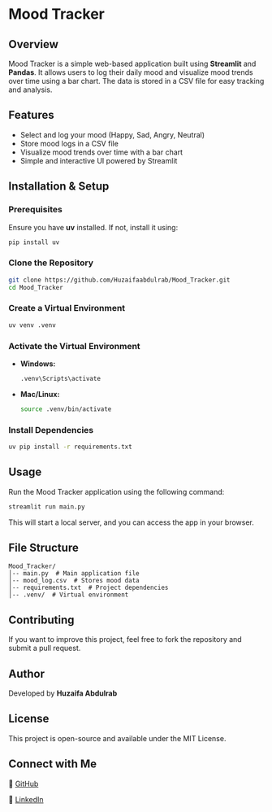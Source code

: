 # Mood Tracker

## Overview
Mood Tracker is a simple web-based application built using **Streamlit** and **Pandas**. It allows users to log their daily mood and visualize mood trends over time using a bar chart. The data is stored in a CSV file for easy tracking and analysis.

## Features
- Select and log your mood (Happy, Sad, Angry, Neutral)
- Store mood logs in a CSV file
- Visualize mood trends over time with a bar chart
- Simple and interactive UI powered by Streamlit

## Installation & Setup
### Prerequisites
Ensure you have **uv** installed. If not, install it using:
```sh
pip install uv
```

### Clone the Repository
```sh
git clone https://github.com/Huzaifaabdulrab/Mood_Tracker.git
cd Mood_Tracker
```

### Create a Virtual Environment
```sh
uv venv .venv
```

### Activate the Virtual Environment
- **Windows:**
  ```sh
  .venv\Scripts\activate
  ```
- **Mac/Linux:**
  ```sh
  source .venv/bin/activate
  ```

### Install Dependencies
```sh
uv pip install -r requirements.txt
```

## Usage
Run the Mood Tracker application using the following command:
```sh
streamlit run main.py
```

This will start a local server, and you can access the app in your browser.

## File Structure
```
Mood_Tracker/
│-- main.py  # Main application file
│-- mood_log.csv  # Stores mood data
│-- requirements.txt  # Project dependencies
│-- .venv/  # Virtual environment
```

## Contributing
If you want to improve this project, feel free to fork the repository and submit a pull request.

## Author
Developed by **Huzaifa Abdulrab**

## License
This project is open-source and available under the MIT License.

## Connect with Me
🔗 [GitHub](https://github.com/Huzaifaabdulrab)

📱 [LinkedIn](https://www.linkedin.com/in/huzaifaabdulrab/)